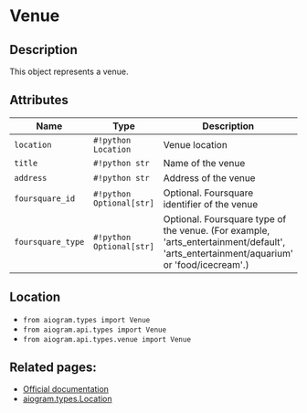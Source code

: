 # Venue

## Description

This object represents a venue.


## Attributes

| Name | Type | Description |
| - | - | - |
| `location` | `#!python Location` | Venue location |
| `title` | `#!python str` | Name of the venue |
| `address` | `#!python str` | Address of the venue |
| `foursquare_id` | `#!python Optional[str]` | Optional. Foursquare identifier of the venue |
| `foursquare_type` | `#!python Optional[str]` | Optional. Foursquare type of the venue. (For example, 'arts_entertainment/default', 'arts_entertainment/aquarium' or 'food/icecream'.) |



## Location

- `from aiogram.types import Venue`
- `from aiogram.api.types import Venue`
- `from aiogram.api.types.venue import Venue`

## Related pages:

- [Official documentation](https://core.telegram.org/bots/api#venue)
- [aiogram.types.Location](../types/location.md)
